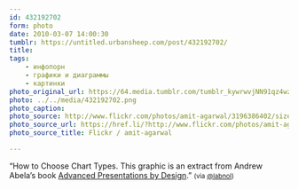 ```yaml
---
id: 432192702
form: photo
date: 2010-03-07 14:00:30
tumblr: https://untitled.urbansheep.com/post/432192702/
title:
tags:
    - инфопорн
    - графики и диаграммы
    - картинки
photo_original_url: https://64.media.tumblr.com/tumblr_kywrwvjNN91qz4wzio1_1280.png
photo: ../../media/432192702.png
photo_caption:
photo_source: http://www.flickr.com/photos/amit-agarwal/3196386402/sizes/o/
photo_source_url: https://href.li/?http://www.flickr.com/photos/amit-agarwal/3196386402/sizes/o/
photo_source_title: Flickr / amit-agarwal

---
```


<p>“How to Choose Chart Types. This graphic is an extract from Andrew Abela’s book <a href="http://www.extremepresentation.com/book/">Advanced Presentations by Design</a>.” <small>(via <a href="http://flickr.com/photos/amit-agarwal">@labnol</a>)</small></p>
